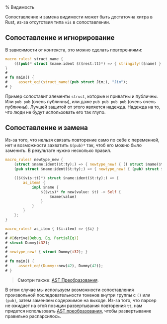 % Видимость

Сопоставление и замена видимости может быть достаточна хитра в Rust, из-за отсутствия типа `vis` в сопоставлении.

## Сопоставление и игнорирование

В зависимости от контекста, это можно сделать повторениями:

```rust
macro_rules! struct_name {
    ($(pub)* struct $name:ident $($rest:tt)*) => { stringify!($name) };
}
# 
# fn main() {
#     assert_eq!(struct_name!(pub struct Jim;), "Jim");
# }
```

Пример сопоставит элементы `struct`, которые и приватны и публичны.  Или `pub pub` (очень публичны), или даже `pub pub pub pub` (очень очень публичны). Лучшей защитой от этого является надежда. Надежда на то, что люди не будут использовать его так глупо.

## Сопоставление и замена

Из-за того, что нельзя связать повторение само по себе с переменной, нет и возможности захватить `$(pub)*` так, чтоб его можно было заменить. В результате нужно несколько правил.

```rust
macro_rules! newtype_new {
    (struct $name:ident($t:ty);) => { newtype_new! { () struct $name($t); } };
    (pub struct $name:ident($t:ty);) => { newtype_new! { (pub) struct $name($t); } };
    
    (($($vis:tt)*) struct $name:ident($t:ty);) => {
        as_item! {
            impl $name {
                $($vis)* fn new(value: $t) -> Self {
                    $name(value)
                }
            }
        }
    };
}

macro_rules! as_item { ($i:item) => {$i} }
# 
# #[derive(Debug, Eq, PartialEq)]
# struct Dummy(i32);
# 
# newtype_new! { struct Dummy(i32); }
# 
# fn main() {
#     assert_eq!(Dummy::new(42), Dummy(42));
# }
```

> **Смотри также**: [AST Преобразования].

В этом случае мы используем возможности сопоставления произвольной последовательности токенов внутри группы с `()` или `(pub)`, затем заменяем содержимое на выходе. Из-за того, что парсер не ожидает на этой позиции развертывания повторения `tt`, нам придется использовать [AST преобразования], чтобы развертывание правильно распарсилось.

[AST Преобразования]: blk-ast-coercion.html
